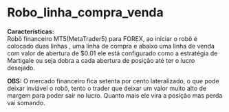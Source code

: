 # Robo_linha_compra_venda

<strong>Características:</strong><br>
Robô financeiro MT5(MetaTrader5) para FOREX, ao iníciar o robô é colocado duas linhas , uma linha de compra e abaixo uma linha de venda com valor de abertura de $0.01 ele está configurado como a estratégia de Martigale ou seja dobra a cada abertura de posição até ter o lucro desejado.

<Strong>OBS:</Strong> O mercado financeiro fica setenta por cento lateralizado, o que pode deixar inviável o robô, tento o trader que deixar um valor muito alto de margem para poder sair no lucro. Quanto mais ele vira a posição mas perda vai somando.
